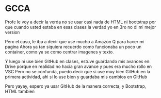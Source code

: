 # GCCA
Profe le voy a decir la verda no se usar casi nada de HTML ni bootstrap por que cuando usted estaba en esas clases la verdad yo en 3ro no di mi mejor version

Pero el caso, le iba a decir que use mucho a Amazon Q para hacer mi pagina
Ahora ya tan siquiera recuerdo como funcionaba un poco un container, como ya se como centrar imagenes y texto.

Y luego ni use bien GitHub en clases, estuve guardando mis avances en Drive porque en realidad no hacia gran avance y pues era mucho rollo en VSC
Pero no se confunda, puedo decir que si use muy bien GitHub en la primera actividad, ahi si lo use bien y guardaba mis cambios en GitHub

Pero yayay, espero ya usar GitHub de la manera correcta, y Bootstrap, HTML tambien
